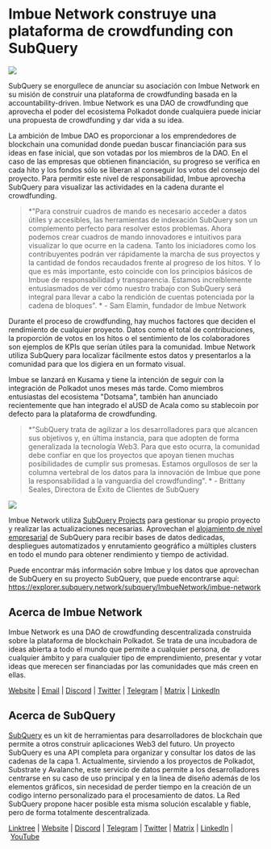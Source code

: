 # Imbue Network construye una plataforma de crowdfunding con SubQuery

![](https://miro.medium.com/max/1400/1*GWP8tRtzef5qsLw4fw-X3g.png)

SubQuery se enorgullece de anunciar su asociación con Imbue Network en su misión de construir una plataforma de crowdfunding basada en la accountability-driven. Imbue Network es una DAO de crowdfunding que aprovecha el poder del ecosistema Polkadot donde cualquiera puede iniciar una propuesta de crowdfunding y dar vida a su idea.

La ambición de Imbue DAO es proporcionar a los emprendedores de blockchain una comunidad donde puedan buscar financiación para sus ideas en fase inicial, que son votadas por los miembros de la DAO. En el caso de las empresas que obtienen financiación, su progreso se verifica en cada hito y los fondos sólo se liberan al conseguir los votos del consejo del proyecto. Para permitir este nivel de responsabilidad, Imbue aprovecha SubQuery para visualizar las actividades en la cadena durante el crowdfunding.

> *"Para construir cuadros de mando es necesario acceder a datos útiles y accesibles, las herramientas de indexación SubQuery son un complemento perfecto para resolver estos problemas. Ahora podemos crear cuadros de mando innovadores e intuitivos para visualizar lo que ocurre en la cadena. Tanto los iniciadores como los contribuyentes podrán ver rápidamente la marcha de sus proyectos y la cantidad de fondos recaudados frente al progreso de los hitos. Y lo que es más importante, esto coincide con los principios básicos de Imbue de responsabilidad y transparencia. Estamos increíblemente entusiasmados de ver cómo nuestro trabajo con SubQuery será integral para llevar a cabo la rendición de cuentas potenciada por la cadena de bloques". * - Sam Elamin, fundador de Imbue Network

Durante el proceso de crowdfunding, hay muchos factores que deciden el rendimiento de cualquier proyecto. Datos como el total de contribuciones, la proporción de votos en los hitos o el sentimiento de los colaboradores son ejemplos de KPIs que serían útiles para la comunidad. Imbue Network utiliza SubQuery para localizar fácilmente estos datos y presentarlos a la comunidad para que los digiera en un formato visual.

Imbue se lanzará en Kusama y tiene la intención de seguir con la integración de Polkadot unos meses más tarde. Como miembros entusiastas del ecosistema "Dotsama", también han anunciado recientemente que han integrado el aUSD de Acala como su stablecoin por defecto</a> para la plataforma de crowdfunding.

> *"SubQuery trata de agilizar a los desarrolladores para que alcancen sus objetivos y, en última instancia, para que adopten de forma generalizada la tecnología Web3. Para que esto ocurra, la comunidad debe confiar en que los proyectos que apoyan tienen muchas posibilidades de cumplir sus promesas. Estamos orgullosos de ser la columna vertebral de los datos para la innovación de Imbue que pone la responsabilidad a la vanguardia del crowdfunding". * - Brittany Seales, Directora de Éxito de Clientes de SubQuery

![](https://miro.medium.com/max/1400/0*jcriFghdn06heAXk)

Imbue Network utiliza [SubQuery Projects](https://project.subquery.network/) para gestionar su propio proyecto y realizar las actualizaciones necesarias. Aprovechan el [alojamiento de nivel empresarial](../blogs/20211228-enterprise-hosted.md) de SubQuery para recibir bases de datos dedicadas, despliegues automatizados y enrutamiento geográfico a múltiples clusters en todo el mundo para obtener rendimiento y tiempo de actividad.

Puede encontrar más información sobre Imbue y los datos que aprovechan de SubQuery en su proyecto SubQuery, que puede encontrarse aquí: https://explorer.subquery.network/subquery/ImbueNetwork/imbue-network

## Acerca de Imbue Network

Imbue Network es una DAO de crowdfunding descentralizada construida sobre la plataforma de blockchain Polkadot. Se trata de una incubadora de ideas abierta a todo el mundo que permite a cualquier persona, de cualquier ámbito y para cualquier tipo de emprendimiento, presentar y votar ideas que merecen ser financiadas por las comunidades que más creen en ellas.

[Website](https://linktr.ee/ImbueNetwork) | [Email](https://t.me/ImbueNetwork) | [Discord](https://discord.com/invite/cgQFR52Qtt) | [Twitter](https://twitter.com/ImbueNetwork) | [Telegram](https://www.imbue.network/) | [Matrix](https://imbuenetwork.medium.com/) | [LinkedIn](https://www.linkedin.com/company/imbue-network/)

## Acerca de SubQuery

[SubQuery](https://subquery.network/) es un kit de herramientas para desarrolladores de blockchain que permite a otros construir aplicaciones Web3 del futuro. Un proyecto SubQuery es una API completa para organizar y consultar los datos de las cadenas de la capa 1. Actualmente, sirviendo a los proyectos de Polkadot, Substrate y Avalanche, este servicio de datos permite a los desarrolladores centrarse en su caso de uso principal y en la linea de diseño además de los elementos gráficos, sin necesidad de perder tiempo en la creación de un codigo interno personalizado para el procesamiento de datos. La Red SubQuery propone hacer posible esta misma solución escalable y fiable, pero de forma totalmente descentralizada.

​​[Linktree](https://linktr.ee/subquerynetwork) | [Website](https://subquery.network/) | [Discord](https://discord.com/invite/78zg8aBSMG) | [Telegram](https://t.me/subquerynetwork) | [Twitter](https://twitter.com/subquerynetwork) | [Matrix](https://matrix.to/#/#subquery:matrix.org) | [LinkedIn](https://www.linkedin.com/company/subquery) | [YouTube](https://www.youtube.com/channel/UCi1a6NUUjegcLHDFLr7CqLw)

